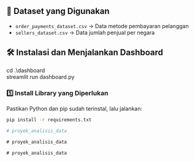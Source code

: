 
## 📂 Dataset yang Digunakan
- `order_payments_dataset.csv` → Data metode pembayaran pelanggan
- `sellers_dataset.csv` → Data jumlah penjual per negara 

## 🛠 Instalasi dan Menjalankan Dashboard
cd  .\dashboard\
streamlit run dashboard.py

### 1️⃣ Install Library yang Diperlukan
Pastikan Python dan pip sudah terinstal, lalu jalankan:
```sh
pip install -r requirements.txt

#   p r o y e k _ a n a l i s i s _ d a t a  
 #   p r o y e k _ a n a l i s i s _ d a t a  
 #   p r o y e k _ a n a l i s i s _ d a t a  
 